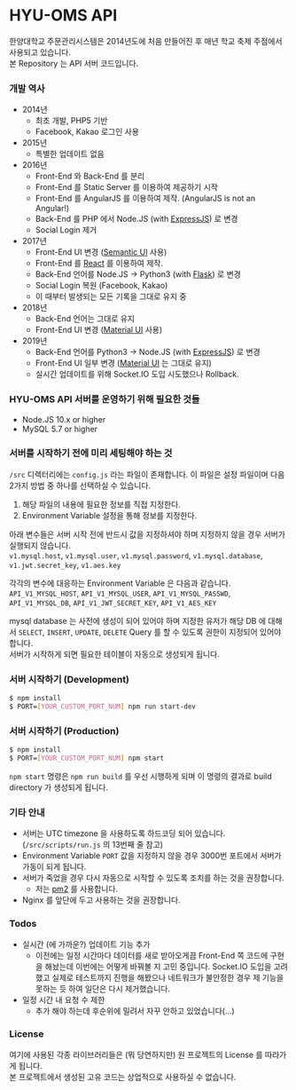 # HYU-OMS API

한양대학교 주문관리시스템은 2014년도에 처음 만들어진 후 매년 학교 축제 주점에서 사용되고 있습니다.  
본 Repository 는 API 서버 코드입니다.

### 개발 역사
  - 2014년
    - 최초 개발, PHP5 기반
    - Facebook, Kakao 로그인 사용
  - 2015년
    - 특별한 업데이트 없음
  - 2016년
    - Front-End 와 Back-End 를 분리
    - Front-End 를 Static Server 를 이용하여 제공하기 시작
    - Front-End 를 AngularJS 를 이용하여 제작. (AngularJS is not an Angular!)
    - Back-End 를 PHP 에서 Node.JS (with [ExpressJS](https://expressjs.com)) 로 변경
    - Social Login 제거
  - 2017년
    - Front-End UI 변경 ([Semantic UI](https://semantic-ui.com) 사용)
    - Front-End 를 [React](https://reactjs.org/) 를 이용하여 제작.
    - Back-End 언어를 Node.JS -> Python3 (with [Flask](http://flask.pocoo.org)) 로 변경
    - Social Login 복원 (Facebook, Kakao)
    - 이 때부터 발생되는 모든 기록을 그대로 유지 중
  - 2018년
    - Back-End 언어는 그대로 유지
    - Front-End UI 변경 ([Material UI](https://material-ui.com) 사용)
  - 2019년
    - Back-End 언어를 Python3 -> Node.JS (with [ExpressJS](https://expressjs.com)) 로 변경
    - Front-End UI 일부 변경 ([Material UI](https://material-ui.com) 는 그대로 유지)
    - 실시간 업데이트를 위해 Socket.IO 도입 시도했으나 Rollback.

### HYU-OMS API 서버를 운영하기 위해 필요한 것들
  - Node.JS 10.x or higher
  - MySQL 5.7 or higher

### 서버를 시작하기 전에 미리 세팅해야 하는 것
`/src` 디렉터리에는 `config.js` 라는 파일이 존재합니다. 이 파일은 설정 파일이며 다음 2가지 방법 중 하나를 선택하실 수 있습니다.
1. 해당 파일의 내용에 필요한 정보를 직접 지정한다.
2. Environment Variable 설정을 통해 정보를 지정한다.

아래 변수들은 서버 시작 전에 반드시 값을 지정하셔야 하며 지정하지 않을 경우 서버가 실행되지 않습니다.  
`v1.mysql.host`, `v1.mysql.user`, `v1.mysql.password`, `v1.mysql.database`, `v1.jwt.secret_key`, `v1.aes.key`

각각의 변수에 대응하는 Environment Variable 은 다음과 같습니다.  
`API_V1_MYSQL_HOST`, `API_V1_MYSQL_USER`, `API_V1_MYSQL_PASSWD`, `API_V1_MYSQL_DB`, `API_V1_JWT_SECRET_KEY`, `API_V1_AES_KEY`

mysql database 는 사전에 생성이 되어 있어야 하며 지정한 유저가 해당 DB 에 대해서 `SELECT`, `INSERT`, `UPDATE`, `DELETE` Query 를 할 수 있도록 권한이 지정되어 있어야 합니다.  
서버가 시작하게 되면 필요한 테이블이 자동으로 생성되게 됩니다.

### 서버 시작하기 (Development)
```sh
$ npm install
$ PORT=[YOUR_CUSTOM_PORT_NUM] npm run start-dev
```

### 서버 시작하기 (Production)
```sh
$ npm install
$ PORT=[YOUR_CUSTOM_PORT_NUM] npm start
```
`npm start` 명령은 `npm run build` 를 우선 시행하게 되며 이 명령의 결과로 build directory 가 생성되게 됩니다.

### 기타 안내
 - 서버는 UTC timezone 을 사용하도록 하드코딩 되어 있습니다. (`/src/scripts/run.js` 의 13번째 줄 참고)
 - Environment Variable `PORT` 값을 지정하지 않을 경우 3000번 포트에서 서버가 가동이 되게 됩니다.
 - 서버가 죽었을 경우 다시 자동으로 시작할 수 있도록 조치를 하는 것을 권장합니다.
   - 저는 [pm2](https://www.npmjs.com/package/pm2) 를 사용합니다.
 - Nginx 를 앞단에 두고 사용하는 것을 권장합니다.

### Todos
 - 실시간 (에 가까운?) 업데이트 기능 추가
   - 이전에는 일정 시간마다 데이터를 새로 받아오게끔 Front-End 쪽 코드에 구현을 해놨는데 이번에는 어떻게 바꿔볼 지 고민 중입니다. Socket.IO 도입을 고려했고 실제로 테스트까지 진행을 해봤으나 네트워크가 불안정한 경우 제 기능을 못하는 듯 하여 일단은 다시 제거했습니다.
 - 일정 시간 내 요청 수 제한
   - 추가 해야 하는데 후순위에 밀려서 자꾸 안하고 있었습니다(...)

### License
여기에 사용된 각종 라이브러리들은 (뭐 당연하지만) 원 프로젝트의 License 를 따라가게 됩니다.  
본 프로젝트에서 생성된 고유 코드는 상업적으로 사용하실 수 없습니다.
